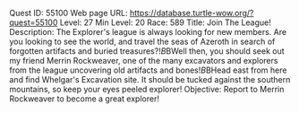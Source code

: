 Quest ID: 55100
Web page URL: https://database.turtle-wow.org/?quest=55100
Level: 27
Min Level: 20
Race: 589
Title: Join The League!
Description: The Explorer's league is always looking for new members. Are you looking to see the world, and travel the seas of Azeroth in search of forgotten artifacts and buried treasures?!$B$BWell then, you should seek out my friend Merrin Rockweaver, one of the many excavators and explorers from the league uncovering old artifacts and bones!$B$BHead east from here and find Whelgar's Excavation site. It should be tucked against the southern mountains, so keep your eyes peeled explorer!
Objective: Report to Merrin Rockweaver to become a great explorer!
